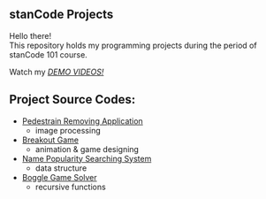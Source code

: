 ## stanCode Projects
Hello there!\
This repository holds my programming projects during the period of stanCode 101 course.

Watch my *[DEMO VIDEOS!](https://drive.google.com/drive/folders/1Gi3bn9qPW_gR0ISyGzVPLd5Bztdvd7rF?fbclid=IwAR36BW3v_bHn-Idsh-0_ROSWLwrXOzoervZId25OOzH2LX4b6FCGDfULdDg)*

## Project Source Codes:
* [Pedestrain Removing Application]()
  * image processing
* [Breakout Game]()
  * animation & game designing
* [Name Popularity Searching System]()
  * data structure
* [Boggle Game Solver]()
  * recursive functions
